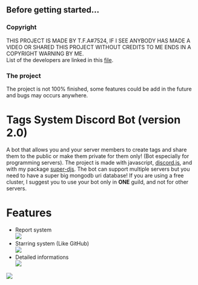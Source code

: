 ## Before getting started...

### Copyright
THIS PROJECT IS MADE BY T.F.A#7524, IF I SEE ANYBODY HAS MADE A VIDEO OR SHARED THIS PROJECT WITHOUT CREDITS TO ME ENDS IN A COPYRIGHT WARNING BY ME.<br>
List of the developers are linked in this [file](https://github.com/TFAGaming/Tags-System-Discord-Bot/blob/main/AUTHORS.md).

### The project
The project is not 100% finished, some features could be add in the future and bugs may occurs anywhere.

# Tags System Discord Bot (version 2.0)
A bot that allows you and your server members to create tags and share them to the public or make them private for them only! (Bot especially for programming servers). The project is made with javascript, [discord.js](https://www.npmjs.com/package/discord.js), and with my package [super-djs](https://www.npmjs.com/package/super-djs). The bot can support multiple servers but you need to have a super big mongodb uri database! If you are using a free cluster, I suggest you to use your bot only in **ONE** guild, and not for other servers.

# Features
- Report system<br><img src="https://media.discordapp.net/attachments/996343173922168872/1048654110183936111/2022-12-03_18_34_09-Window.png">
- Starring system (Like GitHub)<br><img src="https://media.discordapp.net/attachments/996343173922168872/1048654110553022524/2022-12-03_18_34_23-Window.png">
- Detailed informations<br><img src="https://media.discordapp.net/attachments/996343173922168872/1048654110985048174/2022-12-03_18_36_00-Window.png">
<img src="https://media.discordapp.net/attachments/996343173922168872/1048654111291220070/2022-12-03_18_36_15-Window.png">
